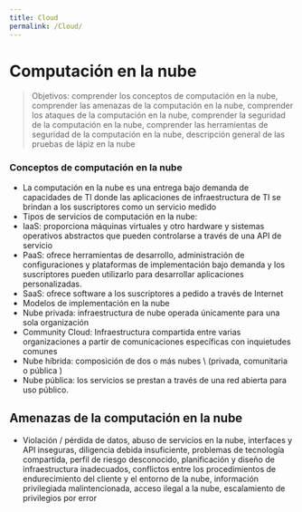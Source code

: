 ```yaml
---
title: Cloud
permalink: /Cloud/
---
```


# Computación en la nube

> Objetivos: comprender los conceptos de computación en la nube, comprender las amenazas de la computación en la nube, comprender los ataques de la computación en la nube, comprender la seguridad de la computación en la nube, comprender las herramientas de seguridad de la computación en la nube, descripción general de las pruebas de lápiz en la nube

### Conceptos de computación en la nube

* La computación en la nube es una entrega bajo demanda de capacidades de TI donde las aplicaciones de infraestructura de TI se brindan a los suscriptores como un servicio medido
* Tipos de servicios de computación en la nube:
* IaaS: proporciona máquinas virtuales y otro hardware y sistemas operativos abstractos que pueden controlarse a través de una API de servicio
* PaaS: ofrece herramientas de desarrollo, administración de configuraciones y plataformas de implementación bajo demanda y los suscriptores pueden utilizarlo para desarrollar aplicaciones personalizadas.
* SaaS: ofrece software a los suscriptores a pedido a través de Internet
* Modelos de implementación en la nube
* Nube privada: infraestructura de nube operada únicamente para una sola organización
* Community Cloud: Infraestructura compartida entre varias organizaciones a partir de comunicaciones específicas con inquietudes comunes
* Nube híbrida: composición de dos o más nubes \ (privada, comunitaria o pública \)
* Nube pública: los servicios se prestan a través de una red abierta para uso público.

## Amenazas de la computación en la nube

* Violación / pérdida de datos, abuso de servicios en la nube, interfaces y API inseguras, diligencia debida insuficiente, problemas de tecnología compartida, perfil de riesgo desconocido, planificación y diseño de infraestructura inadecuados, conflictos entre los procedimientos de endurecimiento del cliente y el entorno de la nube, información privilegiada malintencionada, acceso ilegal a la nube, escalamiento de privilegios por error
